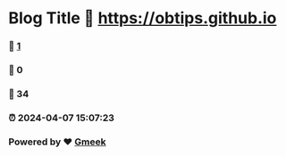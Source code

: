 # Blog Title :link: https://obtips.github.io 
### :page_facing_up: [1](https://obtips.github.io/tag.html) 
### :speech_balloon: 0 
### :hibiscus: 34 
### :alarm_clock: 2024-04-07 15:07:23 
### Powered by :heart: [Gmeek](https://github.com/Meekdai/Gmeek)
